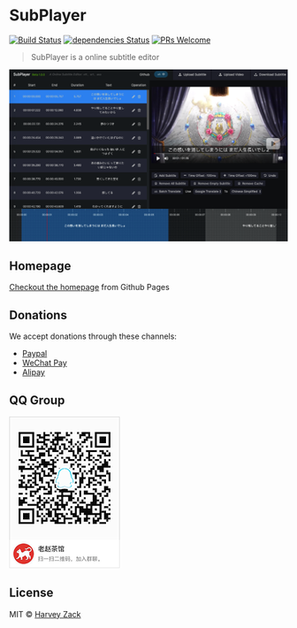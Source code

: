 # SubPlayer

[![Build Status](https://www.travis-ci.org/zhw2590582/SubPlayer.svg?branch=master)](https://www.travis-ci.org/zhw2590582/SubPlayer)
[![dependencies Status](https://david-dm.org/zhw2590582/subplayer/status.svg)](https://david-dm.org/zhw2590582/subplayer)
[![PRs Welcome](https://img.shields.io/badge/PRs-welcome-brightgreen.svg)](http://makeapullrequest.com)

> SubPlayer is a online subtitle editor

![Screenshot](./images/screenshot.png)

## Homepage

[Checkout the homepage](https://zhw2590582.github.io/SubPlayer/) from Github Pages

## Donations

We accept donations through these channels:

-   [Paypal](https://www.paypal.me/harveyzack)
-   [WeChat Pay](./images/wechatpay.jpg)
-   [Alipay](./images/alipay.jpg)

## QQ Group

![QQ Group](./images/qqgroup.png)

## License

MIT © [Harvey Zack](https://sleepy.im/)
